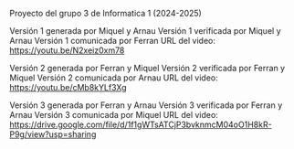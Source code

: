 Proyecto del grupo 3 de Informatica 1 (2024-2025)

Versión 1 generada por Miquel y Arnau
Versión 1 verificada por Miquel y Arnau
Versión 1 comunicada por Ferran
URL del video: https://youtu.be/N2xeiz0xm78


Versión 2 generada por Ferran y Miquel
Versión 2 verificada por Ferran y Miquel
Versión 2 comunicada por Arnau
URL del video: https://youtu.be/cMb8kYLf3Xg

Versión 3 generada por Ferran y Arnau
Versión 3 verificada por Ferran y Arnau
Versión 3 comunicada por Miquel
URL del video: https://drive.google.com/file/d/1f1gWTsATCjP3bvknmcM04oO1H8kR-P9g/view?usp=sharing
